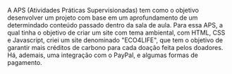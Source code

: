 A APS (Atividades Práticas Supervisionadas) tem como o objetivo desenvolver um projeto com base em um aprofundamento de um determindado conteúdo passado dentro da sala de aula. 
Para essa APS, a qual tinha o objetivo de criar um site com tema ambiental, com HTML, CSS e Javascript, criei um site denominado "ECO4LIFE", que tem o objetivo de garantir mais créditos de carbono para cada
doação feita pelos doadores. Há, ademais, uma integração com o PayPal, e algumas formas de pagamento. 

